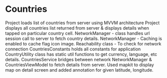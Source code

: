 # Countries
Project loads list of countries from server using MVVM architecture
Project displays all countries list returned from server & displays details when tapped on particular country cell.
NetworkManager - class handles url session call to server to fetch country details.
NetworkManager - Caching is enabled to cache flag icon image.
Reachability class - To check for network connection
CountriesConstants holds all constants for application
CountryUtility class has static util functions to get currency, language, etc details.
CountriesService bridges between network NetworkManager & CountriesViewModel to fetch details from server.
Used mapkit to display map on detail screen and added annotation for given latitude, longitude.
